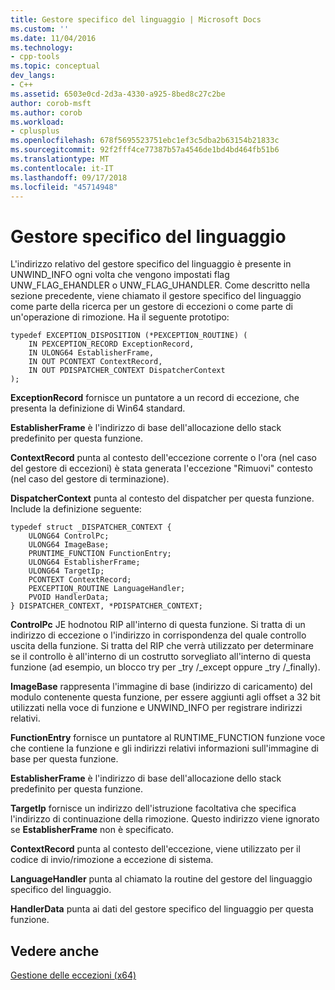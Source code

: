 ```yaml
---
title: Gestore specifico del linguaggio | Microsoft Docs
ms.custom: ''
ms.date: 11/04/2016
ms.technology:
- cpp-tools
ms.topic: conceptual
dev_langs:
- C++
ms.assetid: 6503e0cd-2d3a-4330-a925-8bed8c27c2be
author: corob-msft
ms.author: corob
ms.workload:
- cplusplus
ms.openlocfilehash: 678f5695523751ebc1ef3c5dba2b63154b21833c
ms.sourcegitcommit: 92f2fff4ce77387b57a4546de1bd4bd464fb51b6
ms.translationtype: MT
ms.contentlocale: it-IT
ms.lasthandoff: 09/17/2018
ms.locfileid: "45714948"
---
```

# <a name="language-specific-handler"></a>Gestore specifico del linguaggio

L'indirizzo relativo del gestore specifico del linguaggio è presente in UNWIND_INFO ogni volta che vengono impostati flag UNW_FLAG_EHANDLER o UNW_FLAG_UHANDLER. Come descritto nella sezione precedente, viene chiamato il gestore specifico del linguaggio come parte della ricerca per un gestore di eccezioni o come parte di un'operazione di rimozione. Ha il seguente prototipo:

```
typedef EXCEPTION_DISPOSITION (*PEXCEPTION_ROUTINE) (
    IN PEXCEPTION_RECORD ExceptionRecord,
    IN ULONG64 EstablisherFrame,
    IN OUT PCONTEXT ContextRecord,
    IN OUT PDISPATCHER_CONTEXT DispatcherContext
);
```

**ExceptionRecord** fornisce un puntatore a un record di eccezione, che presenta la definizione di Win64 standard.

**EstablisherFrame** è l'indirizzo di base dell'allocazione dello stack predefinito per questa funzione.

**ContextRecord** punta al contesto dell'eccezione corrente o l'ora (nel caso del gestore di eccezioni) è stata generata l'eccezione "Rimuovi" contesto (nel caso del gestore di terminazione).

**DispatcherContext** punta al contesto del dispatcher per questa funzione. Include la definizione seguente:

```
typedef struct _DISPATCHER_CONTEXT {
    ULONG64 ControlPc;
    ULONG64 ImageBase;
    PRUNTIME_FUNCTION FunctionEntry;
    ULONG64 EstablisherFrame;
    ULONG64 TargetIp;
    PCONTEXT ContextRecord;
    PEXCEPTION_ROUTINE LanguageHandler;
    PVOID HandlerData;
} DISPATCHER_CONTEXT, *PDISPATCHER_CONTEXT;
```

**ControlPc** JE hodnotou RIP all'interno di questa funzione. Si tratta di un indirizzo di eccezione o l'indirizzo in corrispondenza del quale controllo uscita della funzione. Si tratta del RIP che verrà utilizzato per determinare se il controllo è all'interno di un costrutto sorvegliato all'interno di questa funzione (ad esempio, un blocco try per \_try /\_except oppure \_try /\_finally).

**ImageBase** rappresenta l'immagine di base (indirizzo di caricamento) del modulo contenente questa funzione, per essere aggiunti agli offset a 32 bit utilizzati nella voce di funzione e UNWIND_INFO per registrare indirizzi relativi.

**FunctionEntry** fornisce un puntatore al RUNTIME_FUNCTION funzione voce che contiene la funzione e gli indirizzi relativi informazioni sull'immagine di base per questa funzione.

**EstablisherFrame** è l'indirizzo di base dell'allocazione dello stack predefinito per questa funzione.

**TargetIp** fornisce un indirizzo dell'istruzione facoltativa che specifica l'indirizzo di continuazione della rimozione. Questo indirizzo viene ignorato se **EstablisherFrame** non è specificato.

**ContextRecord** punta al contesto dell'eccezione, viene utilizzato per il codice di invio/rimozione a eccezione di sistema.

**LanguageHandler** punta al chiamato la routine del gestore del linguaggio specifico del linguaggio.

**HandlerData** punta ai dati del gestore specifico del linguaggio per questa funzione.

## <a name="see-also"></a>Vedere anche

[Gestione delle eccezioni (x64)](../build/exception-handling-x64.md)